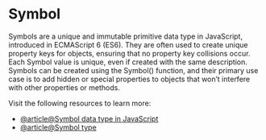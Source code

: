# Symbol

Symbols are a unique and immutable primitive data type in JavaScript, introduced in ECMAScript 6 (ES6). They are often used to create unique property keys for objects, ensuring that no property key collisions occur. Each Symbol value is unique, even if created with the same description. Symbols can be created using the Symbol() function, and their primary use case is to add hidden or special properties to objects that won’t interfere with other properties or methods.

Visit the following resources to learn more:

- [@article@Symbol data type in JavaScript](https://www.javascripttutorial.net/symbol/)
- [@article@Symbol type](https://javascript.info/symbol)
